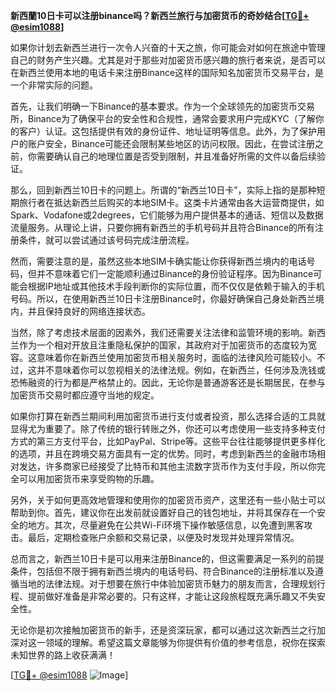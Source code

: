 **新西蘭10日卡可以注册binance吗？新西兰旅行与加密货币的奇妙结合[[TG💪+ @esim1088](https://t.me/s/esim1088)]**

如果你计划去新西兰进行一次令人兴奋的十天之旅，你可能会对如何在旅途中管理自己的财务产生兴趣。尤其是对于那些对加密货币感兴趣的旅行者来说，是否可以在新西兰使用本地的电话卡来注册Binance这样的国际知名加密货币交易平台，是一个非常实际的问题。

首先，让我们明确一下Binance的基本要求。作为一个全球领先的加密货币交易所，Binance为了确保平台的安全性和合规性，通常会要求用户完成KYC（了解你的客户）认证。这包括提供有效的身份证件、地址证明等信息。此外，为了保护用户的账户安全，Binance可能还会限制某些地区的访问权限。因此，在尝试注册之前，你需要确认自己的地理位置是否受到限制，并且准备好所需的文件以备后续验证。

那么，回到新西兰10日卡的问题上。所谓的“新西兰10日卡”，实际上指的是那种短期旅行者在抵达新西兰后购买的本地SIM卡。这类卡片通常由各大运营商提供，如Spark、Vodafone或2degrees，它们能够为用户提供基本的通话、短信以及数据流量服务。从理论上讲，只要你拥有新西兰的手机号码并且符合Binance的所有注册条件，就可以尝试通过该号码完成注册流程。

然而，需要注意的是，虽然这些本地SIM卡确实能让你获得新西兰境内的电话号码，但并不意味着它们一定能顺利通过Binance的身份验证程序。因为Binance可能会根据IP地址或其他技术手段判断你的实际位置，而不仅仅是依赖于输入的手机号码。所以，在使用新西兰10日卡注册Binance时，你最好确保自己身处新西兰境内，并且保持良好的网络连接状态。

当然，除了考虑技术层面的因素外，我们还需要关注法律和监管环境的影响。新西兰作为一个相对开放且注重隐私保护的国家，其政府对于加密货币的态度较为宽容。这意味着你在新西兰使用加密货币相关服务时，面临的法律风险可能较小。不过，这并不意味着你可以忽视相关的法律法规。例如，在新西兰，任何涉及洗钱或恐怖融资的行为都是严格禁止的。因此，无论你是普通游客还是长期居民，在参与加密货币交易时都应遵守当地的规定。

如果你打算在新西兰期间利用加密货币进行支付或者投资，那么选择合适的工具就显得尤为重要了。除了传统的银行转账之外，你还可以考虑使用一些支持多种支付方式的第三方支付平台，比如PayPal、Stripe等。这些平台往往能够提供更多样化的选项，并且在跨境交易方面具有一定的优势。同时，考虑到新西兰的金融市场相对发达，许多商家已经接受了比特币和其他主流数字货币作为支付手段，所以你完全可以用加密货币来享受购物的乐趣。

另外，关于如何更高效地管理和使用你的加密货币资产，这里还有一些小贴士可以帮助到你。首先，建议你在出发前就设置好自己的钱包地址，并将其保存在一个安全的地方。其次，尽量避免在公共Wi-Fi环境下操作敏感信息，以免遭到黑客攻击。最后，定期检查账户余额和交易记录，以便及时发现并处理异常情况。

总而言之，新西兰10日卡是可以用来注册Binance的，但这需要满足一系列的前提条件，包括但不限于拥有新西兰境内的电话号码、符合Binance的注册标准以及遵循当地的法律法规。对于想要在旅行中体验加密货币魅力的朋友而言，合理规划行程、提前做好准备是非常必要的。只有这样，才能让这段旅程既充满乐趣又不失安全性。

无论你是初次接触加密货币的新手，还是资深玩家，都可以通过这次新西兰之行加深对这一领域的理解。希望这篇文章能够为你提供有价值的参考信息，祝你在探索未知世界的路上收获满满！ 

[[TG💪+ @esim1088](https://t.me/s/esim1088) ![Image](https://i.postimg.cc/4NQfJmqS/Snipaste-2025-05-13-00-14-12.png)]